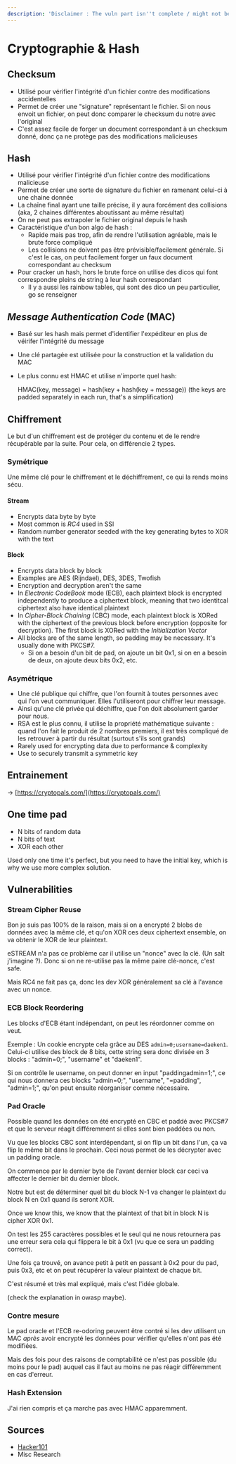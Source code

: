 ```yaml
---
description: 'Disclaimer : The vuln part isn''t complete / might not be right'
---
```


# Cryptographie & Hash

## Checksum

* Utilisé pour vérifier l'intégrité d'un fichier contre des modifications accidentelles
* Permet de créer une "signature" représentant le fichier. Si on nous envoit un fichier, on peut donc comparer le checksum du notre avec l'original
* C'est assez facile de forger un document correspondant à un checksum donné, donc ça ne protège pas des modifications malicieuses

## Hash

* Utilisé  pour vérifier l'intégrité d'un fichier contre des modifications malicieuse
* Permet de créer une sorte de signature du fichier en ramenant celui-ci à une chaine donnée
* La chaîne final ayant une taille précise, il y aura forcément des collisions \(aka, 2 chaines différentes aboutissant au même résultat\)
* On ne peut pas extrapoler le fichier original depuis le hash
* Caractéristique d'un bon algo de hash :
  * Rapide mais pas trop, afin de rendre l'utilisation agréable, mais le brute force compliqué
  * Les collisions ne doivent pas être prévisible/facilement générale. Si c'est le cas, on peut facilement forger un faux document correspondant au checksum
* Pour cracker un hash, hors le brute force on utilise des dicos qui font correspondre pleins de string à leur hash correspondant
  * Il y a aussi les rainbow tables, qui sont des dico un peu particulier, go se renseigner 

## _Message Authentication Code_ \(MAC\)

* Basé sur les hash mais permet d'identifier l'expéditeur en plus de véirifer l'intégrité du message
* Une clé partagée est utilisée pour la construction et la validation du MAC
* Le plus connu est HMAC et utilise n'importe quel hash:

  HMAC\(key, message\) = hash\(key + hash\(key + message\)\) \(the keys are padded separately in each run, that's a simplification\)

## Chiffrement

Le but d'un chiffrement est de protéger du contenu et de le rendre récupérable par la suite. Pour cela, on différencie 2 types.

### Symétrique

Une même clé pour le chiffrement et le déchiffrement, ce qui la rends moins sécu.

#### Stream

* Encrypts data byte by byte
* Most common is _RC4_ used in SSl
* Random number generator seeded with the key generating bytes to XOR with the text

#### Block

* Encrypts data block by block
* Examples are AES \(Rijndael\), DES, 3DES, Twofish
* Encryption and decryption aren't the same
* In _Electronic CodeBook_ mode \(ECB\), each plaintext block is encrypted independently to produce a ciphertext block, meaning that two identitcal ciphertext also have identical plaintext
* In _Cipher-Block Chaining_ \(CBC\) mode, each plaintext block is XORed with the ciphertext of the previous block before encryption \(opposite for decryption\). The first block is XORed with the _Initialization Vector_
* All blocks are of the same length, so padding may be necessary. It's usually done with PKCS\#7.
  * Si on a besoin d'un bit de pad, on ajoute un bit 0x1, si on en a besoin de deux, on ajoute deux bits 0x2, etc.

### Asymétrique

* Une clé publique qui chiffre, que l'on fournit à toutes personnes avec qui l'on veut communiquer. Elles l'utiliseront pour chiffrer leur message.
* Ainsi qu'une clé privée qui déchiffre, que l'on doit absolument garder pour nous.
* RSA est le plus connu, il utilise la propriété mathématique suivante : quand l'on fait le produit de 2 nombres premiers, il est très compliqué de les retrouver à partir du résultat \(surtout s'ils sont grands\)
* Rarely used for encrypting data due to performance & complexity
* Use to securely transmit a symmetric key

## Entrainement

-&gt; [https://cryptopals.com/](https://cryptopals.com/)

## One time pad

* N bits of random data
* N bits of text
* XOR each other

Used only one time it's perfect, but you need to have the initial key, which is why we use more complex solution.

## Vulnerabilities

### Stream Cipher Reuse

Bon je suis pas 100% de la raison, mais si on a encrypté 2 blobs de données avec la même clé, et qu'on XOR ces deux ciphertext ensemble, on va obtenir le XOR de leur plaintext.

eSTREAM n'a pas ce problème car il utilise un "nonce" avec la clé. \(Un salt j'imagine ?\). Donc si on ne re-utilise pas la même paire clé-nonce, c'est safe.

Mais RC4 ne fait pas ça, donc les dev XOR généralement sa clé à l'avance avec un nonce.

### ECB Block Reordering

Les blocks d'ECB étant indépendant, on peut les réordonner comme on veut.

Exemple : Un cookie encrypte cela grâce au DES `admin=0;username=daeken1`. Celui-ci utilise des block de 8 bits, cette string sera donc divisée en 3 blocks : "admin=0;", "username" et "daeken1".

Si on contrôle le username, on peut donner en input "paddingadmin=1;", ce qui nous donnera ces blocks "admin=0;", "username", "=padding", "admin=1;", qu'on peut ensuite réorganiser comme nécessaire.

### Pad Oracle

Possible quand les données on été encrypté en CBC et paddé avec PKCS\#7 et que le serveur réagit différemment si elles sont bien paddées ou non.

Vu que les blocks CBC sont interdépendant, si on flip un bit dans l'un, ça va flip le même bit dans le prochain. Ceci nous permet de les décrypter avec un padding oracle.

On commence par le dernier byte de l'avant dernier block car ceci va affecter le dernier bit du dernier block.

Notre but est de déterminer quel bit du block N-1 va changer le plaintext du block N en 0x1 quand ils seront XOR.

Once we know this, we know that the plaintext of that bit in block N is cipher XOR 0x1.

On test les 255 caractères possibles et le seul qui ne nous retournera pas une erreur sera cela qui flippera le bit à 0x1 \(vu que ce sera un padding correct\).

Une fois ça trouvé, on avance petit à petit en passant à 0x2 pour du pad, puis 0x3, etc et on peut récupérer la valeur plaintext de chaque bit.

C'est résumé et très mal expliqué, mais c'est l'idée globale.

\(check the explanation in owasp maybe\).

### Contre mesure

Le pad oracle et l'ECB re-odoring peuvent être contré si les dev utilisent un MAC _après_ avoir encrypté les données pour vérifier qu'elles n'ont pas été modifiées.

Mais des fois pour des raisons de comptabilité ce n'est pas possible \(du moins pour le pad\) auquel cas il faut au moins ne pas réagir différemment en cas d'erreur.

### Hash Extension

J'ai rien compris et ça marche pas avec HMAC apparemment.

## Sources

* [Hacker101](https://www.hacker101.com/sessions/crypto_crash_course)
* Misc Research


